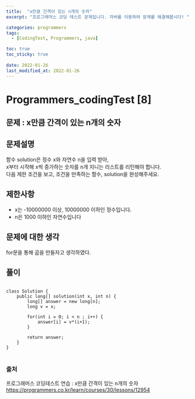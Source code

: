 ```yaml
---
title:  "x만큼 간격이 있는 n개의 숫자"
excerpt: "프로그래머스 코딩 테스트 문제입니다. 자바를 이용하여 문제를 해결해봅시다! "

categories: programmers
tags:
  - [CodingTest, Programmers, java]

toc: true
toc_sticky: true
 
date: 2022-01-26
last_modified_at: 2022-01-26
---
```

# Programmers_codingTest [8]

## 문제 : x만큼 간격이 있는 n개의 숫자

## 문제설명  
함수 solution은 정수 x와 자연수 n을 입력 받아,  
x부터 시작해 x씩 증가하는 숫자를 n개 지니는 리스트를 리턴해야 합니다.  
다음 제한 조건을 보고, 조건을 만족하는 함수, solution을 완성해주세요.

## 제한사항
- x는 -10000000 이상, 10000000 이하인 정수입니다.  
- n은 1000 이하인 자연수입니다


## 문제에 대한 생각
for문을 통해 곱을 만들자고 생각하였다.

## 풀이
<pre>
<code>
class Solution {
    public long[] solution(int x, int n) {
        long[] answer = new long[n];
        long v = x;
        
        for(int i = 0; i < n ; i++) {
            answer[i] = v*(i+1);    
        }
        
        return answer;
    }
}
</code>
</pre>

### 출처

프로그래머스 코딩테스트 연습 : x만큼 간격이 있는 n개의 숫자  
https://programmers.co.kr/learn/courses/30/lessons/12954
